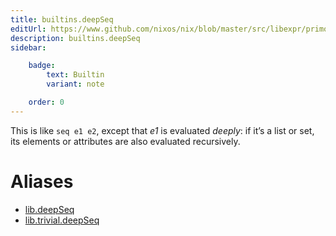 ```yaml
---
title: builtins.deepSeq
editUrl: https://www.github.com/nixos/nix/blob/master/src/libexpr/primops.cc
description: builtins.deepSeq
sidebar:

    badge:
        text: Builtin
        variant: note

    order: 0
---
```


This is like `seq e1 e2`, except that *e1* is evaluated *deeply*:
if it’s a list or set, its elements or attributes are also
evaluated recursively.


# Aliases

- [lib.deepSeq](./reference/lib/lib-deepSeq)
- [lib.trivial.deepSeq](./reference/lib/trivial/lib-trivial-deepSeq)


